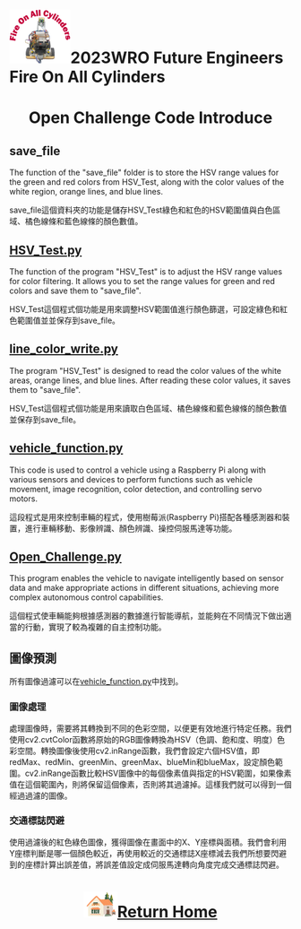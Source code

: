 ![LOGO](../../../other/img/logo.png)2023WRO Future Engineers Fire On All Cylinders  
====
# <div align="center">Open Challenge Code Introduce</div> 
## save_file
The function of the "save_file" folder is to store the HSV range values for the green and red colors from HSV_Test, along with the color values of the white region, orange lines, and blue lines.

save_file這個資料夾的功能是儲存HSV_Test綠色和紅色的HSV範圍值與白色區域、橘色線條和藍色線條的顏色數值。
## [HSV_Test.py](./HSV_Test.py)
The function of the program "HSV_Test" is to adjust the HSV range values for color filtering. It allows you to set the range values for green and red colors and save them to "save_file".

HSV_Test這個程式個功能是用來調整HSV範圍值進行顏色篩選，可設定綠色和紅色範圍值並並保存到save_file。
## [line_color_write.py](./line_color_write.py)
The program "HSV_Test" is designed to read the color values of the white areas, orange lines, and blue lines. After reading these color values, it saves them to "save_file".

HSV_Test這個程式個功能是用來讀取白色區域、橘色線條和藍色線條的顏色數值並保存到save_file。
## [vehicle_function.py](./vehicle_function.py)
This code is used to control a vehicle using a Raspberry Pi along with various sensors and devices to perform functions such as vehicle movement, image recognition, color detection, and controlling servo motors.

這段程式是用來控制車輛的程式，使用樹莓派(Raspberry Pi)搭配各種感測器和裝置，進行車輛移動、影像辨識、顏色辨識、操控伺服馬達等功能。

## [Open_Challenge.py](./Open_Challenge.py)
This program enables the vehicle to navigate intelligently based on sensor data and make appropriate actions in different situations, achieving more complex autonomous control capabilities.

這個程式使車輛能夠根據感測器的數據進行智能導航，並能夠在不同情況下做出適當的行動，實現了較為複雜的自主控制功能。

## 圖像預測
所有圖像過濾可以在[vehicle_function.py](./Obstacle_Challenge/vehicle_function.py)中找到。
### 圖像處理
處理圖像時，需要將其轉換到不同的色彩空間，以便更有效地進行特定任務。我們使用cv2.cvtColor函數將原始的RGB圖像轉換為HSV（色調、飽和度、明度）色彩空間。轉換圖像後使用cv2.inRange函數，我們會設定六個HSV值，即redMax、redMin、greenMin、greenMax、blueMin和blueMax，設定顏色範圍。cv2.inRange函數比較HSV圖像中的每個像素值與指定的HSV範圍，如果像素值在這個範圍內，則將保留這個像素，否則將其過濾掉。這樣我們就可以得到一個經過過濾的圖像。

### 交通標誌閃避
使用過濾後的紅色綠色圖像，獲得圖像在畫面中的X、Y座標與面積。我們會利用Y座標判斷是哪一個顏色較近，再使用較近的交通標誌X座標減去我們所想要閃避到的座標計算出誤差值，將誤差值設定成伺服馬達轉向角度完成交通標誌閃避。

# <div align="center">![HOME](../../../other/img/Home.png)[Return Home](../../../)</div>  
